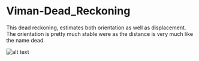 # Viman-Dead_Reckoning

This dead reckoning, estimates both orientation as well as displacement. The orientation is pretty much stable were as the distance is very much like the name dead.

![alt text](../multimedia/visualisation.JPG)
